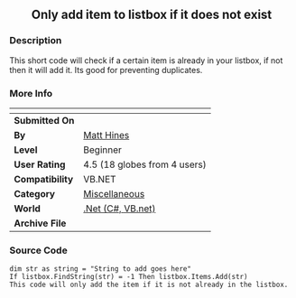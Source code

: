 ﻿<div align="center">

## Only add item to listbox if it does not exist


</div>

### Description

This short code will check if a certain item is already in your listbox, if not then it will add it. Its good for preventing duplicates.
 
### More Info
 


<span>             |<span>
---                |---
**Submitted On**   |
**By**             |[Matt Hines](https://github.com/Planet-Source-Code/PSCIndex/blob/master/ByAuthor/matt-hines.md)
**Level**          |Beginner
**User Rating**    |4.5 (18 globes from 4 users)
**Compatibility**  |VB\.NET
**Category**       |[Miscellaneous](https://github.com/Planet-Source-Code/PSCIndex/blob/master/ByCategory/miscellaneous__10-1.md)
**World**          |[\.Net \(C\#, VB\.net\)](https://github.com/Planet-Source-Code/PSCIndex/blob/master/ByWorld/net-c-vb-net.md)
**Archive File**   |[](https://github.com/Planet-Source-Code/matt-hines-only-add-item-to-listbox-if-it-does-not-exist__10-417/archive/master.zip)





### Source Code

```
dim str as string = "String to add goes here"
If listbox.FindString(str) = -1 Then listbox.Items.Add(str)
This code will only add the item if it is not already in the listbox.
```

